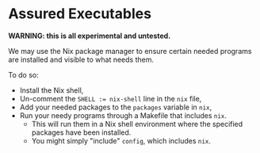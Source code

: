 # Assured Executables

**WARNING: this is all experimental and untested.**

We may use the Nix package manager to ensure certain needed programs are
installed and visible to what needs them.

To do so:
* Install the Nix shell,
* Un-comment the `SHELL := nix-shell` line in the `nix` file,
* Add your needed packages to the `packages` variable in `nix`,
* Run your needy programs through a Makefile that includes `nix`.
  * This will run them in a Nix shell environment where the specified packages
  have been installed.
  * You might simply "include" `config`, which includes `nix`.
